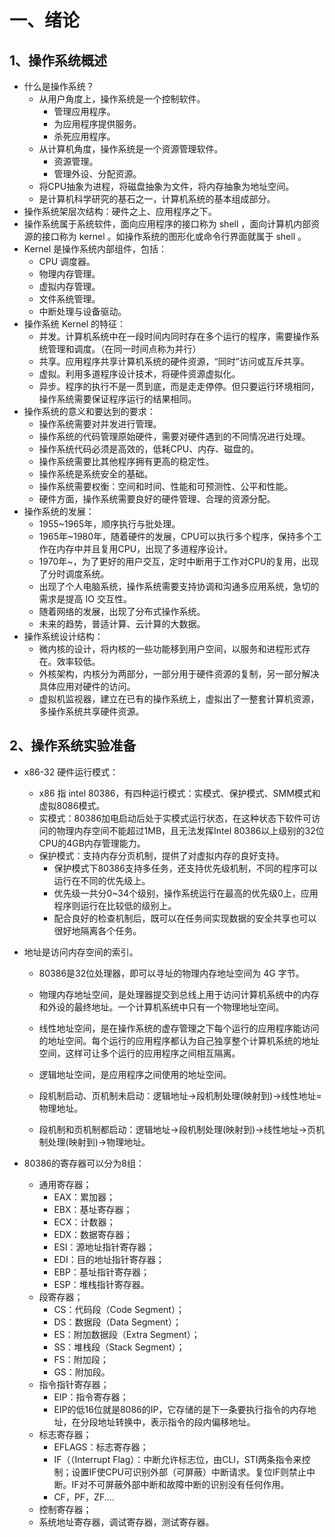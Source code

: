 # 一、绪论

## 1、操作系统概述

- 什么是操作系统？
  - 从用户角度上，操作系统是一个控制软件。
    - 管理应用程序。
    - 为应用程序提供服务。
    - 杀死应用程序。
  - 从计算机角度，操作系统是一个资源管理软件。
    - 资源管理。
    - 管理外设、分配资源。
  - 将CPU抽象为进程，将磁盘抽象为文件，将内存抽象为地址空间。
  - 是计算机科学研究的基石之一，计算机系统的基本组成部分。
- 操作系统架层次结构：硬件之上、应用程序之下。
- 操作系统属于系统软件，面向应用程序的接口称为 shell ，面向计算机内部资源的接口称为 kernel 。如操作系统的图形化或命令行界面就属于 shell 。
- Kernel 是操作系统内部组件，包括：
  - CPU 调度器。
  - 物理内存管理。
  - 虚拟内存管理。
  - 文件系统管理。
  - 中断处理与设备驱动。
- 操作系统 Kernel 的特征：
  - 并发。计算机系统中在一段时间内同时存在多个运行的程序，需要操作系统管理和调度。（在同一时间点称为并行）
  - 共享。应用程序共享计算机系统的硬件资源，“同时”访问或互斥共享。
  - 虚拟。利用多道程序设计技术，将硬件资源虚拟化。
  - 异步。程序的执行不是一贯到底，而是走走停停。但只要运行环境相同，操作系统需要保证程序运行的结果相同。
- 操作系统的意义和要达到的要求：
  - 操作系统需要对并发进行管理。
  - 操作系统的代码管理原始硬件，需要对硬件遇到的不同情况进行处理。
  - 操作系统代码必须是高效的，低耗CPU、内存、磁盘的。
  - 操作系统需要比其他程序拥有更高的稳定性。
  - 操作系统是系统安全的基础。
  - 操作系统需要权衡：空间和时间、性能和可预测性、公平和性能。
  - 硬件方面，操作系统需要良好的硬件管理、合理的资源分配。
- 操作系统的发展：
  - 1955~1965年，顺序执行与批处理。
  - 1965年~1980年，随着硬件的发展，CPU可以执行多个程序，保持多个工作在内存中并且复用CPU，出现了多道程序设计。
  - 1970年~，为了更好的用户交互，定时中断用于工作对CPU的复用，出现了分时调度系统。
  - 出现了个人电脑系统，操作系统需要支持协调和沟通多应用系统，急切的需求是提高 IO 交互性。
  - 随着网络的发展，出现了分布式操作系统。
  - 未来的趋势，普适计算、云计算的大数据。
- 操作系统设计结构：
  - 微内核的设计，将内核的一些功能移到用户空间，以服务和进程形式存在。效率较低。
  - 外核架构，内核分为两部分，一部分用于硬件资源的复制，另一部分解决具体应用对硬件的访问。
  - 虚拟机监视器，建立在已有的操作系统上，虚拟出了一整套计算机资源，多操作系统共享硬件资源。

## 2、操作系统实验准备

- x86-32 硬件运行模式：
  - x86 指 intel 80386，有四种运行模式：实模式、保护模式、SMM模式和虚拟8086模式。
  - 实模式：80386加电启动后处于实模式运行状态，在这种状态下软件可访问的物理内存空间不能超过1MB，且无法发挥Intel 80386以上级别的32位CPU的4GB内存管理能力。
  - 保护模式：支持内存分页机制，提供了对虚拟内存的良好支持。
    - 保护模式下80386支持多任务，还支持优先级机制，不同的程序可以运行在不同的优先级上。
    - 优先级一共分0~34个级别，操作系统运行在最高的优先级0上，应用程序则运行在比较低的级别上。
    - 配合良好的检查机制后，既可以在任务间实现数据的安全共享也可以很好地隔离各个任务。
- 地址是访问内存空间的索引。

  - 80386是32位处理器，即可以寻址的物理内存地址空间为 4G 字节。

  - 物理内存地址空间，是处理器提交到总线上用于访问计算机系统中的内存和外设的最终地址。一个计算机系统中只有一个物理地址空间。
  - 线性地址空间，是在操作系统的虚存管理之下每个运行的应用程序能访问的地址空间。每个运行的应用程序都认为自己独享整个计算机系统的地址空间，这样可让多个运行的应用程序之间相互隔离。
  - 逻辑地址空间，是应用程序之间使用的地址空间。
  - 段机制启动、页机制未启动：逻辑地址->段机制处理(映射到)->线性地址=物理地址。
  - 段机制和页机制都启动：逻辑地址->段机制处理(映射到)->线性地址->页机制处理(映射到)->物理地址。
- 80386的寄存器可以分为8组：

  - 通用寄存器；
    - EAX：累加器；
    - EBX：基址寄存器；
    - ECX：计数器；
    - EDX：数据寄存器；
    - ESI：源地址指针寄存器；
    - EDI：目的地址指针寄存器；
    - EBP：基址指针寄存器；
    - ESP：堆栈指针寄存器。
  - 段寄存器；
    - CS：代码段（Code Segment）；
    - DS：数据段（Data Segment）；
    - ES：附加数据段（Extra Segment）；
    - SS：堆栈段（Stack Segment）；
    - FS：附加段；
    - GS：附加段。
  - 指令指针寄存器；
    - EIP：指令寄存器；
    - EIP的低16位就是8086的IP，它存储的是下一条要执行指令的内存地址，在分段地址转换中，表示指令的段内偏移地址。
  - 标志寄存器；
    - EFLAGS：标志寄存器；
    - IF（（Interrupt Flag）：中断允许标志位，由CLl，STI两条指令来控制；设置IF使CPU可识别外部（可屏蔽）中断请求。复位IF则禁止中断。IF对不可屏蔽外部中断和故障中断的识别没有任何作用。
    - CF，PF，ZF.…
  - 控制寄存器；
  - 系统地址寄存器，调试寄存器，测试寄存器。


